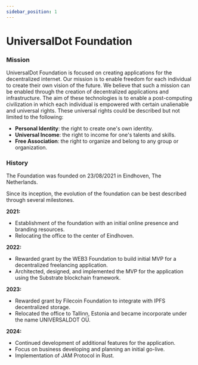 ```yaml
---
sidebar_position: 1
---
```


# UniversalDot Foundation
### Mission 

UniversalDot Foundation is focused on creating applications for the decentralized internet. Our mission is to enable freedom for each individual to create their own vision of the future. We believe that such a mission can be enabled through the creation of decentralized applications and infrastructure. 
The aim of these technologies is to enable a post-computing civilization in which each individual is empowered with certain unalienable and universal rights. These universal rights could be described but not limited to the following:
- **Personal Identity**: the right to create one's own identity.
- **Universal Income**: the right to income for one's talents and skills.
- **Free Association**: the right to organize and belong to any group or organization.


### History 

The Foundation was founded on 23/08/2021 in Eindhoven, The Netherlands. 

Since its inception, the evolution of the foundation can be best described through several milestones.

**2021:**
- Establishment of the foundation with an initial online presence and branding resources. 
- Relocating the office to the center of Eindhoven.

**2022:**
- Rewarded grant by the WEB3 Foundation to build initial MVP for a decentralized freelancing application.
- Architected, designed, and implemented the MVP for the application using the Substrate blockchain framework.

**2023:**
- Rewarded grant by Filecoin Foundation to integrate with IPFS decentralized storage.
- Relocated the office to Tallinn, Estonia and became incorporate under the name UNIVERSALDOT OÜ.

**2024:**
- Continued development of additional features for the application. 
- Focus on business developing and planning an initial go-live.
- Implementation of JAM Protocol in Rust.